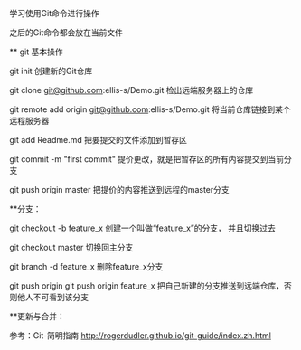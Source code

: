 学习使用Git命令进行操作

之后的Git命令都会放在当前文件

** git 基本操作

  git init
  创建新的Git仓库

  git clone git@github.com:ellis-s/Demo.git
  检出远端服务器上的仓库

  git remote add origin git@github.com:ellis-s/Demo.git
  将当前仓库链接到某个远程服务器

  git add Readme.md
  把要提交的文件添加到暂存区

  git commit -m "first commit"
  提价更改，就是把暂存区的所有内容提交到当前分支

  git push origin master 
  把提价的内容推送到远程的master分支

**分支：

  git checkout -b feature_x
  创建一个叫做“feature_x”的分支， 并且切换过去

  git checkout master
  切换回主分支

  git branch -d feature_x
  删除feature_x分支

  git push origin <branch>  git push origin feature_x
  把自己新建的分支推送到远端仓库，否则他人不可看到该分支

**更新与合并：






参考：Git-简明指南  http://rogerdudler.github.io/git-guide/index.zh.html 